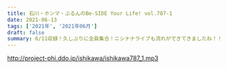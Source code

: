 ```yaml
---
title: 石川・ホンマ・ぶるんのBe-SIDE Your Life! vol.787-1
date: 2021-06-13
tags: ['2021年', '2021年06月']
draft: false
summary: 6/11収録！久しぶりに全員集合！ニシナナライブも流れができてきましたね！！
---
```


http://project-phi.ddo.jp/ishikawa/ishikawa787_1.mp3
